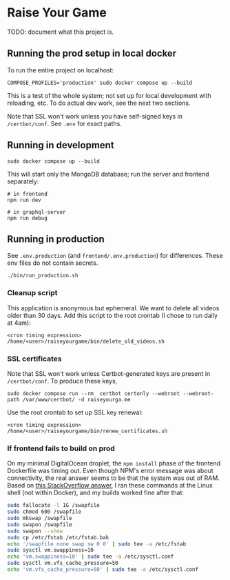 # Raise Your Game

TODO: document what this project is.

## Running the prod setup in local docker

To run the entire project on localhost:

```
COMPOSE_PROFILES='production' sudo docker compose up --build
```

This is a test of the whole system; not set up for local development with
reloading, etc. To do actual dev work, see the next two sections.

Note that SSL won't work unless you have self-signed keys in `/certbot/conf`.
See `.env` for exact paths.

## Running in development

```
sudo docker compose up --build
```

This will start only the MongoDB database; run the server and frontend
separately:

```
# in frontend
npm run dev

# in graphql-server
npm run debug
```

## Running in production

See `.env.production` (and `frontend/.env.production`) for differences. These
env files do not contain secrets.

```
./bin/run_production.sh
```

### Cleanup script

This application is anonymous but ephemeral. We want to delete all videos older
than 30 days. Add this script to the root crontab (I chose to run daily at 4am):

```
<cron timing expression> /home/<user>/raiseyourgame/bin/delete_old_videos.sh
```

### SSL certificates

Note that SSL won't work unless Certbot-generated keys are present in
`/certbot/conf`. To produce these keys,

```
sudo docker compose run --rm  certbot certonly --webroot --webroot-path /var/www/certbot/ -d raiseyourga.me
```

Use the root crontab to set up SSL key renewal:
```
<cron timing expression> /home/<user>/raiseyourgame/bin/renew_certificates.sh
```

### If frontend fails to build on prod

On my minimal DigitalOcean droplet, the `npm install` phase of the frontend
Dockerfile was timing out. Even though NPM's error message was about
connectivity, the real answer seems to be that the system was out of RAM.
Based on [this StackOverflow answer](https://stackoverflow.com/questions/49228066/npm-install-via-digital-ocean-gets-killed),
I ran these commands at the Linux shell (not within Docker), and my builds
worked fine after that:

```sh
sudo fallocate -l 1G /swapfile
sudo chmod 600 /swapfile
sudo mkswap /swapfile
sudo swapon /swapfile
sudo swapon --show
sudo cp /etc/fstab /etc/fstab.bak
echo '/swapfile none swap sw 0 0' | sudo tee -a /etc/fstab
sudo sysctl vm.swappiness=10
echo 'vm.swappiness=10' | sudo tee -a /etc/sysctl.conf
sudo sysctl vm.vfs_cache_pressure=50
echo 'vm.vfs_cache_pressure=50' | sudo tee -a /etc/sysctl.conf
```
